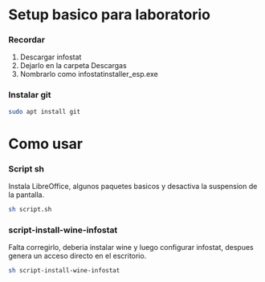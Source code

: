 # Setup basico para laboratorio

### Recordar
1. Descargar infostat
2. Dejarlo en la carpeta Descargas
3. Nombrarlo como infostatinstaller_esp.exe
### Instalar git
```sh
sudo apt install git
```
# Como usar
### Script sh
Instala LibreOffice, algunos paquetes basicos y desactiva la suspension de la pantalla.
```sh
sh script.sh
```
### script-install-wine-infostat
Falta corregirlo, deberia instalar wine y luego configurar infostat, despues genera un acceso directo en el escritorio.
```sh
sh script-install-wine-infostat
```
